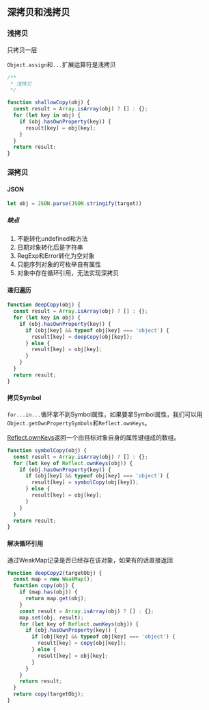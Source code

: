 ## 深拷贝和浅拷贝

### 浅拷贝

只拷贝一层

```Object.assign```和```...```扩展运算符是浅拷贝

```js
/**
 * 浅拷贝
 */

function shallowCopy(obj) {
  const result = Array.isArray(obj) ? [] : {};
  for (let key in obj) {
    if (obj.hasOwnProperty(key)) {
      result[key] = obj[key];
    }
  }
  return result;
}
```

### 深拷贝

#### JSON

```js
let obj = JSON.parse(JSON.stringify(target))
```

##### 缺点

1. 不能转化undefined和方法
2. 日期对象转化后是字符串
3. RegExp和Error转化为空对象
4. 只能序列对象的可枚举自有属性
5. 对象中存在循环引用，无法实现深拷贝

#### 递归遍历

```js
function deepCopy(obj) {
  const result = Array.isArray(obj) ? [] : {};
  for (let key in obj) {
    if (obj.hasOwnProperty(key)) {
      if (obj[key] && typeof obj[key] === 'object') {
        result[key] = deepCopy(obj[key]);
      } else {
        result[key] = obj[key];
      }
    }
  }
  return result;
}

```

#### 拷贝Symbol

```for...in...```循环拿不到Symbol属性，如果要拿Symbol属性，我们可以用```Object.getOwnPropertySymbols```和```Reflect.ownKeys```。

[Reflect.ownKeys](https://developer.mozilla.org/zh-CN/docs/Web/JavaScript/Reference/Global_Objects/Reflect/ownKeys)返回一个由目标对象自身的属性键组成的数组。

```js
function symbolCopy(obj) {
  const result = Array.isArray(obj) ? [] : {};
  for (let key of Reflect.ownKeys(obj)) {
    if (obj.hasOwnProperty(key)) {
      if (obj[key] && typeof obj[key] === 'object') {
        result[key] = symbolCopy(obj[key]);
      } else {
        result[key] = obj[key];
      }
    }
  }
  return result;
}
```

#### 解决循环引用

通过WeakMap记录是否已经存在该对象，如果有的话直接返回

```js
function deepCopy2(targetObj) {
  const map = new WeakMap();
  function copy(obj) {
    if (map.has(obj)) {
      return map.get(obj);
    }
    const result = Array.isArray(obj) ? [] : {};
    map.set(obj, result);
    for (let key of Reflect.ownKeys(obj)) {
      if (obj.hasOwnProperty(key)) {
        if (obj[key] && typeof obj[key] === 'object') {
          result[key] = copy(obj[key]);
        } else {
          result[key] = obj[key];
        }
      }
    }
    return result;
  }
  return copy(targetObj);
}
```

